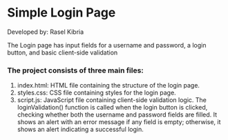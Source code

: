 # Simple Login Page

Developed by: Rasel Kibria

The Login page has input fields for a username and password, a login button, and basic client-side validation


### The project consists of three main files:
<ol>
    <li>
        index.html: HTML file containing the structure of the login page.
    </li>
    <li>
        styles.css: CSS file containing styles for the login page.
    </li>
    <li>
        script.js: JavaScript file containing client-side validation logic. The loginValidation() function is called when the login button is clicked, checking whether both the username and password fields are filled. It shows an alert with an error message if any field is empty; otherwise, it shows an alert indicating a successful login.
    </li>
</ol>
